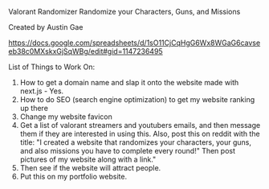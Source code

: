 Valorant Randomizer
Randomize your Characters, Guns, and Missions

Created by Austin Gae





https://docs.google.com/spreadsheets/d/1sO11CjCqHgG6Wx8WGaG6cavseeb38c0MXskxGjSqWBg/edit#gid=1147236495


List of Things to Work On:
1) How to get a domain name and slap it onto the website made with next.js - Yes. 
2) How to do SEO (search engine optimization) to get my website ranking up there
3) Change my website favicon 
4) Get a list of valorant streamers and youtubers emails, and then message them if they are interested in using this. Also, post this on reddit with the title: "I created a website that randomizes your characters, your guns, and also missions you have to complete every round!" Then post pictures of my website along with a link."
5) Then see if the website will attract people.
6) Put this on my portfolio website. 
